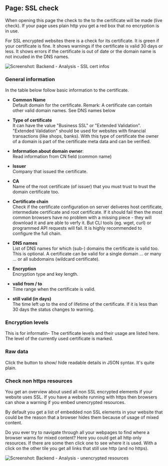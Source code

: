 ## Page: SSL check

When opening this page the check to the to the certificate will be made (live check).
If your page uses plain http you get a red box that no encryption is in use.

For SSL encrypted websites there is a check for its certificate. It is green if your certificate is fine.
It shows warnings if the certificate is valid 30 days or less.
It shows errors if the certificate is out of date or the domain name is not incuded in the DNS names.

![Screenshot: Backend - Analysis - SSL cert infos](/images/usage-03-analysis-sslcheck-certinfos.png)

### General information

In the table below follow basic information to the certificate.

*  **Common Name**\
Default domain for the certificate.
Remark: A certificate can contain other valid domain names. See DNS names below

* **Type of certificate**\
It can have the value "Business SSL" or "Extended Validation".
"Extended Validation" should be used for websites with financial transactions (like shops, banks). With this type of certificate the owner of a domain is part of the certificate meta data and can be verified.

* **Information about domain owner**:\
Read information from CN field (common name)

* **Issuer**\
Company that issued the certificate.

* **CA**\
Name of the root certificate (of issuer) that you must trust to trust the domain certificate too.

* **Certificate chain**\
Check if the certificate configuration on server deliveres host certificate, intermediate certificate and root certificate.
If it should fail then the most common browsers have no problem with a missing piece - they will download it and are able to verfy it. But CLI tools (eg. wget, curl) or programmed API requests will fail.
It is highly recommended to configure the full chain.

* **DNS names**\
List of DNS names for which (sub-) domains the certificate is valid too.
This is optional. A certificate can be valid for a single domain ... or many ... or all subdomains (wildcard certificate).

* **Encryption**\
Encryption type and key length.

* **valid from / to**\
Time range when the certificate is valid.

* **still valid (in days)**\
The time left up to the end of lifetime of the certificate.
If it is less than 30 days the status changes to warning.

### Encryption levels

This is for informatin- The certificate levels and their usage are listed here.
The level of the currently used certificate is marked.

### Raw data

Click the button to show/ hide readable details in JSON syntax. It's quite plain.

### Check non https resources

You get an overview about used all non SSL encrypted elements if your website uses SSL. If you have a website running with https then browsers can show a warning if you embed unencrypted resources.

By default you get a list of embedded non SSL elements in your website that could be the reason that a browser hides them because of usage of mixed content.

Do you ever try to navigate through all your webpages to find where a browser warns for mixed content? Here you could get all http only resources. If there are some then click one to see where it is used.
With a click on the other tile you get all links that still use http (and no https).

![Screenshot: Backend - Analysis - unencrypted resources](/images/usage-03-analysis-sslcheck-unencrypted-ressources.png)

